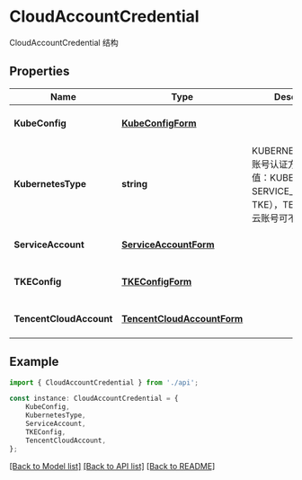 # CloudAccountCredential

CloudAccountCredential 结构

## Properties

Name | Type | Description | Notes
------------ | ------------- | ------------- | -------------
**KubeConfig** | [**KubeConfigForm**](KubeConfigForm.md) |  | [optional] [default to undefined]
**KubernetesType** | **string** | KUBERNETES 类型云账号认证方式（可选值：KUBE_CONFIG、SERVICE_ACCOUNT、TKE），TENCENT 类型云账号可不填 | [optional] [default to '']
**ServiceAccount** | [**ServiceAccountForm**](ServiceAccountForm.md) |  | [optional] [default to undefined]
**TKEConfig** | [**TKEConfigForm**](TKEConfigForm.md) |  | [optional] [default to undefined]
**TencentCloudAccount** | [**TencentCloudAccountForm**](TencentCloudAccountForm.md) |  | [optional] [default to undefined]

## Example

```typescript
import { CloudAccountCredential } from './api';

const instance: CloudAccountCredential = {
    KubeConfig,
    KubernetesType,
    ServiceAccount,
    TKEConfig,
    TencentCloudAccount,
};
```

[[Back to Model list]](../README.md#documentation-for-models) [[Back to API list]](../README.md#documentation-for-api-endpoints) [[Back to README]](../README.md)
